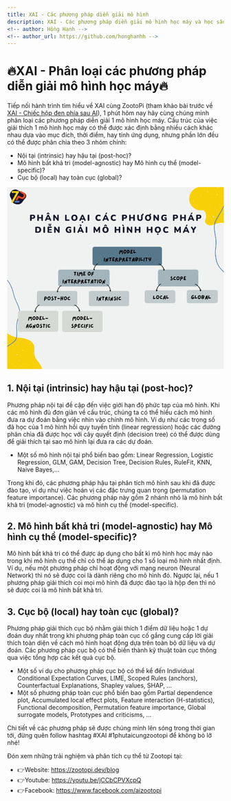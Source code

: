 ```yaml
---
title: XAI - Các phương pháp diễn giải mô hình
description: XAI - Các phương pháp diễn giải mô hình học máy và học sâu
<!-- author: Hồng Hạnh -->
<!-- author_url: https://github.com/honghanhh -->
---
```


# 🔥XAI - Phân loại các phương pháp diễn giải mô hình học máy🔥

Tiếp nối hành trình tìm hiểu về XAI cùng ZootoPi (tham khảo bài trước về [XAI - Chiếc hộp đen phía sau AI](https://zootopi.dev/blog/2022/02/12/xai)), 1 phút hôm nay hãy cùng chúng mình phân loại các phương pháp diễn giải 1 mô hình học máy. Cấu trúc của việc giải thích 1 mô hình học máy có thể được xác định bằng nhiều cách khác nhau dựa vào mục đích, thời điểm, hay tính ứng dụng, nhưng phần lớn đều có thể được phân chia theo 3 nhóm chính:

- Nội tại (intrinsic) hay hậu tại (post-hoc)?
- Mô hình bất khả tri (model-agnostic) hay Mô hình cụ thể (model-specific)?
- Cục bộ (local) hay toàn cục (global)?

![Explanable AI](img/xai_interpretability.png)

<!--truncate-->

## 1. Nội tại (intrinsic) hay hậu tại (post-hoc)?

Phương pháp nội tại đề cập đến việc giới hạn độ phức tạp của mô hình. Khi các mô hình đủ đơn giản về cấu trúc, chúng ta có thể hiểu cách mô hình đưa ra dự đoán bằng việc nhìn vào chính mô hình. Ví dụ như các trọng số đã học của 1 mô hình hồi quy tuyến tính (linear regression) hoặc các đường phân chia đã được học với cây quyết định (decision tree) có thể được dùng để giải thích tại sao mô hình lại đưa ra các dự đoán.

- Một số mô hình nội tại phổ biến bao gồm: Linear Regression, Logistic Regression, GLM, GAM, Decision Tree, Decision Rules, RuleFit, KNN, Naive Bayes,...

Trong khi đó, các phương pháp hậu tại phân tích mô hình sau khi đã được đào tạo, ví dụ như việc hoán vị các đặc trưng quan trọng (permutation feature importance). Các phương pháp này gồm 2 nhánh nhỏ là mô hình bất khả tri (model-agnostic) và mô hình cụ thể (model-specific).

## 2. Mô hình bất khả tri (model-agnostic) hay Mô hình cụ thể (model-specific)?

Mô hình bất khả tri có thể được áp dụng cho bất kì mô hình học máy nào trong khi mô hình cụ thể chỉ có thể áp dụng cho 1 số loại mô hình nhất định. Ví dụ, nếu một phương pháp chỉ hoạt động với mạng neuron (Neural Network) thì nó sẽ được coi là dành riêng cho mô hình đó. Ngược lại, nếu 1 phương pháp giải thích coi mọi mô hình đã được đào tạo là hộp đen thì nó sẽ được coi là mô hình bất khả tri.

## 3. Cục bộ (local) hay toàn cục (global)?

Phương pháp giải thích cục bộ nhằm giải thích 1 điểm dữ liệu hoặc 1 dự đoán duy nhất trong khi phương pháp toàn cục cố gắng cung cấp lời giải thích toàn diện về cách mô hình hoạt động dựa trên toàn bộ dữ liệu và dự đoán. Các phương pháp cục bộ có thể biến thành kỹ thuật toàn cục thông qua việc tổng hợp các kết quả cục bộ.

- Một số ví dụ cho phương pháp cục bộ có thể kể đến Individual Conditional Expectation Curves, LIME, Scoped Rules (anchors), Counterfactual Explanations, Shapley values, SHAP, ...
- Một số phương pháp toàn cục phổ biến bao gồm Partial dependence plot, Accumulated local effect plots, Feature interaction (H-statistics), Functional decomposition, Permutation feature importance, Global surrogate models, Prototypes and criticisms, ...

Chi tiết về các phương pháp sẽ được chúng mình lên sóng trong thời gian tới, đừng quên follow hashtag #XAI #1phutaicungzootopi để không bỏ lỡ nhé!

Đón xem những trải nghiệm và phân tích cụ thể từ Zootopi tại:

- 👉Website: https://zootopi.dev/blog
- 👉Youtube: https://youtu.be/jCCbCPVXcpQ
- 👉Facebook: https://www.facebook.com/aizootopi
